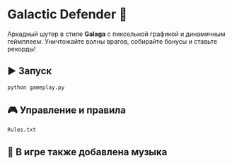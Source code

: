 # Galactic Defender 🚀

Аркадный шутер в стиле **Galaga** с пиксельной графикой и динамичным геймплеем. Уничтожайте волны врагов, собирайте бонусы и ставьте рекорды!

## ▶️ Запуск
```bash
python gameplay.py
```

## 🎮 Управление и правила
```bash
Rules.txt
```

## 🎵 В игре также добавлена музыка
